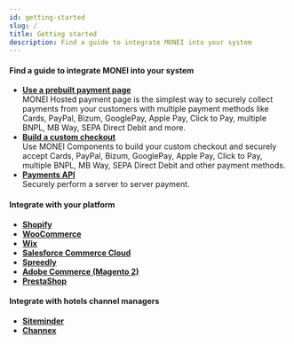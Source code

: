 ```yaml
---
id: getting-started
slug: /
title: Getting started
description: Find a guide to integrate MONEI into your system
---
```


#### Find a guide to integrate MONEI into your system

- **[Use a prebuilt payment page](integrations/use-prebuilt-payment-page.mdx)**  
  MONEI Hosted payment page is the simplest way to securely collect payments from your customers with multiple payment methods like Cards, PayPal, Bizum, GooglePay, Apple Pay, Click to Pay, multiple BNPL, MB Way, SEPA Direct Debit and more.
- **[Build a custom checkout](integrations/build-custom-checkout.mdx)**  
  Use MONEI Components to build your custom checkout and securely accept Cards, PayPal, Bizum, GooglePay, Apple Pay, Click to Pay, multiple BNPL, MB Way, SEPA Direct Debit and other payment methods.
- **[Payments API](/api/#tag/Payments)**  
  Securely perform a server to server payment.

#### Integrate with your platform

- **[Shopify](e-commerce/shopify.mdx)**
- **[WooCommerce](e-commerce/woocommerce.mdx)**
- **[Wix](e-commerce/wix.mdx)**
- **[Salesforce Commerce Cloud](e-commerce/salesforce.mdx)**
- **[Spreedly](https://docs.spreedly.com/payment-gateways/monei/)**
- **[Adobe Commerce (Magento 2)](e-commerce/adobe-commerce.mdx)**
- **[PrestaShop](e-commerce/prestashop.mdx)**

#### Integrate with hotels channel managers

- **[Siteminder](channel-tokenization)**
- **[Channex](channel-tokenization)**
